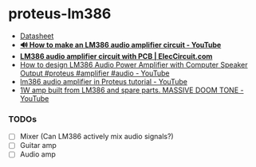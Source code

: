 proteus-lm386
=============
- [Datasheet](https://www.ti.com/lit/ds/symlink/lm386.pdf)
- [**🔊 How to make an LM386 audio amplifier circuit - YouTube**](https://www.youtube.com/watch?v=4ObzEft2R_g&t=3s)
- [**LM386 audio amplifier circuit with PCB | ElecCircuit.com**](https://www.eleccircuit.com/lm386-audio-amplifier-circuit/)
- [How to design LM386 Audio Power Amplifier with Computer Speaker Output #proteus #amplifier #audio - YouTube](https://www.youtube.com/watch?v=SvcZ2tL05gM)
- [lm386 audio amplifier in Proteus tutorial - YouTube](https://www.youtube.com/watch?v=oRi_N9zaexA)
- [1W amp built from LM386 and spare parts. MASSIVE DOOM TONE - YouTube](https://www.youtube.com/watch?v=jfDBHmJpt6A)

### TODOs
- [ ] Mixer (Can LM386 actively mix audio signals?)
- [ ] Guitar amp
- [ ] Audio amp
